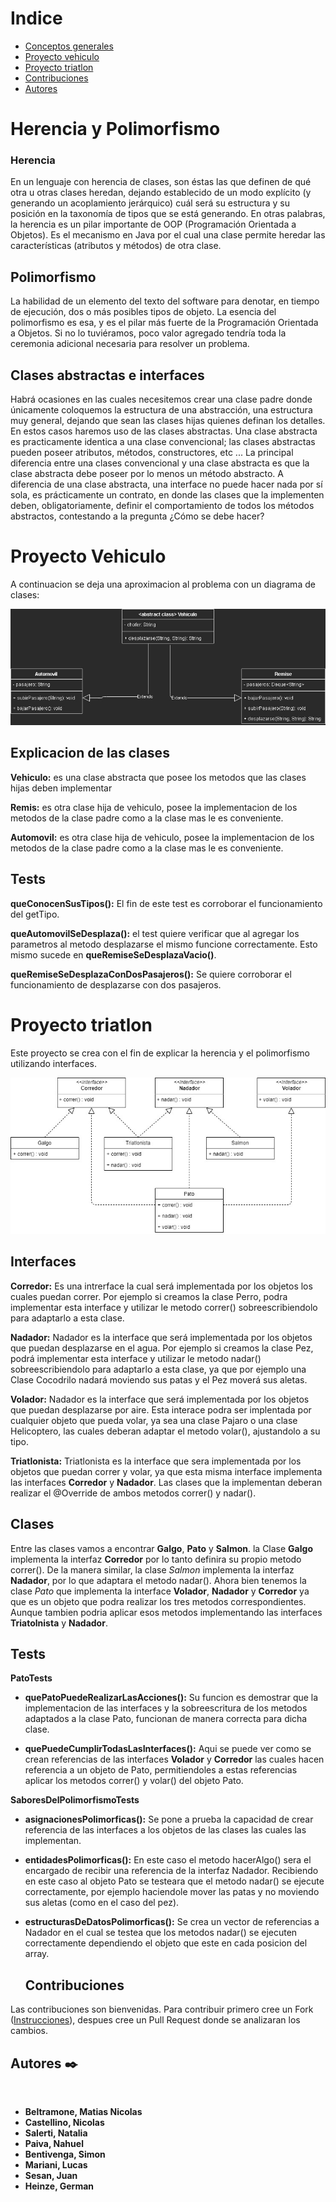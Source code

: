 # Indice

*   [Conceptos generales](#Herencia-y-Polimorfismo)
*   [Proyecto vehiculo](#proyecto-vehiculo)
*   [Proyecto triatlon](#proyecto-triatlon)
*   [Contribuciones](#contribuciones)
*   [Autores](##autores-✒️)

# Herencia y Polimorfismo

### Herencia
 En un lenguaje con herencia de clases, son éstas las que definen de qué otra u otras clases heredan, dejando establecido de un modo explícito (y generando un acoplamiento jerárquico) cuál será su estructura y su posición en la taxonomía de tipos que se está generando.
En otras palabras, la herencia es un pilar importante de OOP (Programación Orientada a Objetos). Es el mecanismo en Java por el cual una clase permite heredar las características (atributos y métodos) de otra clase.

## Polimorfismo
 La habilidad de un elemento del texto del software para denotar, en
tiempo de ejecución, dos o más posibles tipos de objeto. La esencia del polimorfismo es esa, y es el pilar más fuerte de la Programación
 Orientada a Objetos. Si no lo tuviéramos, poco valor agregado tendría toda la
ceremonia adicional necesaria para resolver un problema.

## Clases abstractas e interfaces
Habrá ocasiones en las cuales necesitemos crear una clase padre donde únicamente coloquemos la estructura de una abstracción, una estructura muy general, dejando que sean las clases hijas quienes definan los detalles. En estos casos haremos uso de las clases abstractas. Una clase abstracta es practicamente identica a una clase convencional; las clases abstractas pueden poseer atributos, métodos, constructores, etc ... La principal diferencia entre una clases convencional y una clase abstracta es que la clase abstracta debe poseer por lo menos un método abstracto.
A diferencia de una clase abstracta, una interface no puede hacer nada por sí sola, es prácticamente un contrato, en donde las clases que la implementen deben, obligatoriamente, definir el comportamiento de todos los métodos abstractos, contestando a la pregunta ¿Cómo se debe hacer?

# **Proyecto Vehiculo** 

A continuacion se deja una aproximacion al problema con un diagrama de clases:

![](img/diagramavehiculo.jpg)

## **Explicacion de las clases**

**Vehiculo:** es una clase abstracta que posee los metodos que las clases hijas deben implementar

**Remis:** es otra clase hija de vehiculo, posee la implementacion de los metodos de la clase padre como a la clase mas le es conveniente.

**Automovil:** es otra clase hija de vehiculo, posee la implementacion de los metodos de la clase padre como a la clase mas le es conveniente.

## **Tests**

 **queConocenSusTipos():** El fin de este test es corroborar el funcionamiento del getTipo.

 **queAutomovilSeDesplaza():** el test quiere verificar que al agregar los parametros al metodo desplazarse el mismo funcione correctamente. Esto mismo sucede en **queRemiseSeDesplazaVacio()**.

**queRemiseSeDesplazaConDosPasajeros():** Se quiere corroborar el funcionamiento de desplazarse con dos pasajeros.

# Proyecto triatlon
 Este proyecto se crea con el fin de explicar la herencia y el polimorfismo utilizando interfaces.

![](img/diagrama.jpg) 

## **Interfaces**

**Corredor:**
Es una intrerface la cual será implementada por los objetos los cuales puedan correr. Por ejemplo si creamos la clase Perro, podra implementar esta interface y utilizar le metodo correr() sobreescribiendolo para adaptarlo a esta clase.

**Nadador:**
Nadador es la interface que será implementada por los objetos que puedan desplazarse en el agua. Por ejemplo si creamos la clase Pez, podrá implementar esta interface y utilizar le metodo nadar() sobreescribiendolo para adaptarlo a esta clase, ya que por ejemplo una Clase Cocodrilo nadará moviendo sus patas y el Pez moverá sus aletas.

**Volador:**
    Nadador es la interface que será implementada por los objetos que puedan desplazarse por aire. Esta interace podra ser implentada por cualquier objeto que pueda volar, ya sea una clase Pajaro o una clase Helicoptero, las cuales deberan adaptar el metodo volar(), ajustandolo a su tipo.

**Triatlonista:**
    Triatlonista es la interface que sera implementada por los objetos que puedan correr y volar, ya que esta misma interface implementa las interfaces **Corredor** y **Nadador**. Las clases que la implementan deberan realizar el @Override de ambos metodos correr() y nadar().

## **Clases**

 Entre las clases vamos a encontrar **Galgo**, **Pato** y **Salmon**. la Clase **Galgo** implementa la interfaz **Corredor** por lo tanto definira su propio metodo correr(). De la manera similar, la clase *_Salmon_* implementa la interfaz **Nadador**, por lo que adaptara el metodo nadar().
 Ahora bien tenemos la clase *_Pato_* que implementa la interface **Volador**, **Nadador** y **Corredor**  ya que es un objeto que podra realizar los tres metodos correspondientes. Aunque tambien podria aplicar esos metodos implementando las interfaces **Triatolnista** y **Nadador**.

 ## **Tests**
 
 **PatoTests**
 
 * **quePatoPuedeRealizarLasAcciones():**
 Su funcion es demostrar que la implementacion de las interfaces y la sobreescritura de los metodos adaptados a la clase Pato, funcionan de manera correcta para dicha clase.

-  **quePuedeCumplirTodasLasInterfaces():** 
 Aqui se puede ver como se crean referencias de las interfaces **Volador** y **Corredor** las cuales hacen referencia a un objeto de Pato, permitiendoles a estas referencias aplicar los metodos correr() y volar() del objeto Pato.

**SaboresDelPolimorfismoTests**

- **asignacionesPolimorficas():** Se pone a prueba la capacidad de crear referencia de las interfaces a los objetos de las clases las cuales las implementan.

- **entidadesPolimorficas():** En este caso el metodo hacerAlgo() sera el encargado de recibir una referencia de la interfaz Nadador. Recibiendo en este caso al objeto Pato se testeara que el metodo nadar() se ejecute correctamente, por ejemplo haciendole mover las patas y no moviendo sus aletas (como en el caso del pez).

- **estructurasDeDatosPolimorficas():** Se crea un vector de referencias a Nadador en el cual se testea que los metodos nadar() se ejecuten correctamente dependiendo el objeto que este en cada posicion del array.

   ## Contribuciones

Las contribuciones son bienvenidas. Para contribuir primero cree un Fork ([Instrucciones](http://kbroman.org/github_tutorial/pages/fork.html)), despues cree un Pull Request donde se analizaran los cambios.

 ## Autores ✒️

<br>

*  **Beltramone, Matias Nicolas**
*  **Castellino, Nicolas**
*  **Salerti, Natalia**
*  **Paiva, Nahuel**
*  **Bentivenga, Simon**
*  **Mariani, Lucas**
*  **Sesan, Juan**
*  **Heinze, German**
